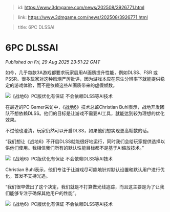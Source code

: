 > id: https://www.3dmgame.com/news/202508/3926771.html

> link: https://www.3dmgame.com/news/202508/3926771.html

> title: 6PC DLSSAI

# 6PC DLSSAI
_Published on Fri, 29 Aug 2025 23:51:22 GMT_

如今，几乎每款3A游戏都要求玩家启用AI画质提升性能，例如DLSS、FSR 或PSSR。很多玩家对这种风潮严厉批评，因为游戏本应在原生分辨率下就能提供稳定的游戏体验，而不是依赖这些AI画质带来的虚假帧数。

![《战地6》PC版优化有保证 不会依赖DLSS等AI技术](https://img.3dmgame.com/uploads/images/news/20250830/1756511385_516454_jpg_r.jpg)

在最近的PC Gamer采访中，《[战地6](https://www.3dmgame.com/games/battlefield6/)》技术总监Christian Buhl表示，战地开发团队不想依赖DLSS。他们的目标是让游戏不需要AI工具，就能达到较为理想的优化效果。

不过他也澄清，玩家仍然可以开启DLSS，如果他们想实现更高帧数的话。

“我们想让《战地6》不开启DLSS就能很好地运行，同时我们会给玩家提供选择以供他们使用。我相信我们所有的默认性能目标都不是基于AI缩放技术。”

![《战地6》PC版优化有保证 不会依赖DLSS等AI技术](https://img.3dmgame.com/uploads/images/news/20250829/1756421057_416190_jpg_r.jpg)

Christian Buhl表示，他们专注于让游戏尽可能地针对默认设置和默认用户进行优化，首发不支持光追。

“我们很早做出了这个决定，我们就是不打算做光线追踪，而且这主要是为了让我们能够专注于确保其他用户的性能”。

![《战地6》PC版优化有保证 不会依赖DLSS等AI技术](https://img.3dmgame.com/uploads/images/news/20250830/1756511395_330128_jpg_r.jpg)
